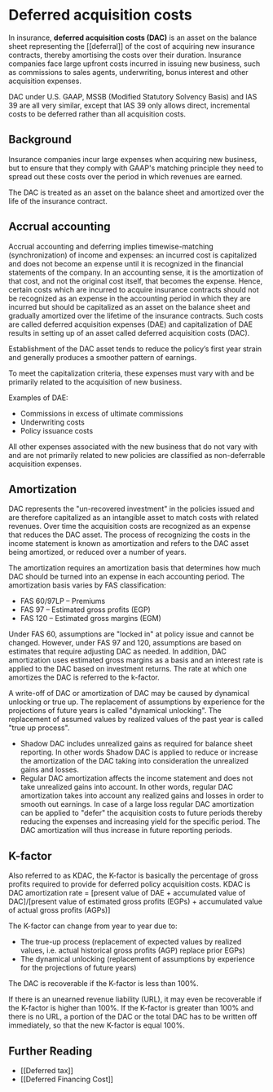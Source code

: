 # Deferred acquisition costs

In insurance, **deferred acquisition costs (DAC)** is an asset on the balance sheet representing the [[deferral]] of the cost of acquiring new insurance contracts, thereby amortising the costs over their duration. Insurance companies face large upfront costs incurred in issuing new business, such as commissions to sales agents, underwriting, bonus interest and other acquisition expenses.

DAC under U.S. GAAP, MSSB (Modified Statutory Solvency Basis) and IAS 39 are all very similar, except that IAS 39 only allows direct, incremental costs to be deferred rather than all acquisition costs.

## Background
Insurance companies incur large expenses when acquiring new business, but to ensure that they comply with GAAP's matching principle they need to spread out these costs over the period in which revenues are earned.

The DAC is treated as an asset on the balance sheet and amortized over the life of the insurance contract.

## Accrual accounting
Accrual accounting and deferring implies timewise-matching (synchronization) of income and expenses: an incurred cost is capitalized and does not become an expense until it is recognized in the financial statements of the company. In an accounting sense, it is the amortization of that cost, and not the original cost itself, that becomes the expense. Hence, certain costs which are incurred to acquire insurance contracts should not be recognized as an expense in the accounting period in which they are incurred but should be capitalized as an asset on the balance sheet and gradually amortized over the lifetime of the insurance contracts. Such costs are called deferred acquisition expenses (DAE) and capitalization of DAE results in setting up of an asset called deferred acquisition costs (DAC).

Establishment of the DAC asset tends to reduce the policy’s first year strain and generally produces a smoother pattern of earnings.

To meet the capitalization criteria, these expenses must vary with and be primarily related to the acquisition of new business.

Examples of DAE:
- Commissions in excess of ultimate commissions
- Underwriting costs
- Policy issuance costs

All other expenses associated with the new business that do not vary with and are not primarily related to new policies are classified as non-deferrable acquisition expenses.

## Amortization
DAC represents the "un-recovered investment" in the policies issued and are therefore capitalized as an intangible asset to match costs with related revenues. Over time the acquisition costs are recognized as an expense that reduces the DAC asset. The process of recognizing the costs in the income statement is known as amortization and refers to the DAC asset being amortized, or reduced over a number of years.

The amortization requires an amortization basis that determines how much DAC should be turned into an expense in each accounting period. The amortization basis varies by FAS classification:
-   FAS 60/97LP – Premiums
-   FAS 97 – Estimated gross profits (EGP)
-   FAS 120 – Estimated gross margins (EGM)

Under FAS 60, assumptions are "locked in" at policy issue and cannot be changed. However, under FAS 97 and 120, assumptions are based on estimates that require adjusting DAC as needed. In addition, DAC amortization uses estimated gross margins as a basis and an interest rate is applied to the DAC based on investment returns. The rate at which one amortizes the DAC is referred to the k-factor.

A write-off of DAC or amortization of DAC may be caused by dynamical unlocking or true up. The replacement of assumptions by experience for the projections of future years is called "dynamical unlocking". The replacement of assumed values by realized values of the past year is called "true up process".
- Shadow DAC includes unrealized gains as required for balance sheet reporting. In other words Shadow DAC is applied to reduce or increase the amortization of the DAC taking into consideration the unrealized gains and losses.
- Regular DAC amortization affects the income statement and does not take unrealized gains into account. In other words, regular DAC amortization takes into account any realized gains and losses in order to smooth out earnings. In case of a large loss regular DAC amortization can be applied to "defer" the acquisition costs to future periods thereby reducing the expenses and increasing yield for the specific period. The DAC amortization will thus increase in future reporting periods.

## K-factor
Also referred to as KDAC, the K-factor is basically the percentage of gross profits required to provide for deferred policy acquisition costs. KDAC is DAC amortization rate = [present value of DAE + accumulated value of DAC]/[present value of estimated gross profits (EGPs) + accumulated value of actual gross profits (AGPs)]

The K-factor can change from year to year due to:
- The true-up process (replacement of expected values by realized values, i.e. actual historical gross profits (AGP) replace prior EGPs)
- The dynamical unlocking (replacement of assumptions by experience for the projections of future years)

The DAC is recoverable if the K-factor is less than 100%.

If there is an unearned revenue liability (URL), it may even be recoverable if the K-factor is higher than 100%. If the K-factor is greater than 100% and there is no URL, a portion of the DAC or the total DAC has to be written off immediately, so that the new K-factor is equal 100%. 

## Further Reading
- [[Deferred tax]]
- [[Deferred Financing Cost]]